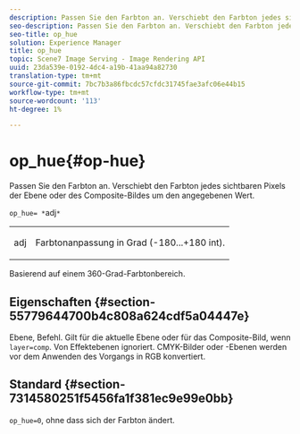 ```yaml
---
description: Passen Sie den Farbton an. Verschiebt den Farbton jedes sichtbaren Pixels der Ebene oder des Composite-Bildes um den angegebenen Wert.
seo-description: Passen Sie den Farbton an. Verschiebt den Farbton jedes sichtbaren Pixels der Ebene oder des Composite-Bildes um den angegebenen Wert.
seo-title: op_hue
solution: Experience Manager
title: op_hue
topic: Scene7 Image Serving - Image Rendering API
uuid: 23da539e-0192-4dc4-a19b-41aa94a82730
translation-type: tm+mt
source-git-commit: 7bc7b3a86fbcdc57cfdc31745fae3afc06e44b15
workflow-type: tm+mt
source-wordcount: '113'
ht-degree: 1%

---
```



# op_hue{#op-hue}

Passen Sie den Farbton an. Verschiebt den Farbton jedes sichtbaren Pixels der Ebene oder des Composite-Bildes um den angegebenen Wert.

`op_hue= *`adj`*`

<table id="simpletable_7DC7ABA384664BDDAA65B8DEEF7859A8"> 
 <tr class="strow"> 
  <td class="stentry"> <p><span class="varname"> adj</span> </p> </td> 
  <td class="stentry"> <p>Farbtonanpassung in Grad (-180...+180 int). </p></td> 
 </tr> 
</table>

Basierend auf einem 360-Grad-Farbtonbereich.

## Eigenschaften {#section-55779644700b4c808a624cdf5a04447e}

Ebene, Befehl. Gilt für die aktuelle Ebene oder für das Composite-Bild, wenn `layer=comp`. Von Effektebenen ignoriert. CMYK-Bilder oder -Ebenen werden vor dem Anwenden des Vorgangs in RGB konvertiert.

## Standard {#section-7314580251f5456fa1f381ec9e99e0bb}

`op_hue=0`, ohne dass sich der Farbton ändert.
